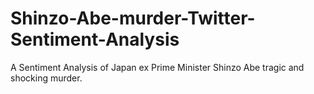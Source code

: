 # Shinzo-Abe-murder-Twitter-Sentiment-Analysis
A Sentiment Analysis of Japan ex Prime Minister Shinzo Abe tragic and shocking murder.
